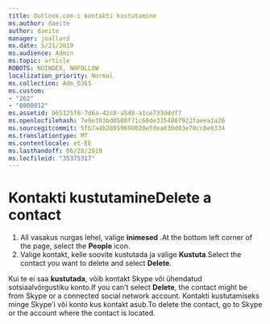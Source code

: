 ```yaml
---
title: Outlook.com-i kontakti kustutamine
ms.author: daeite
author: daeite
manager: joallard
ms.date: 5/21/2019
ms.audience: Admin
ms.topic: article
ROBOTS: NOINDEX, NOFOLLOW
localization_priority: Normal
ms.collection: Adm_O365
ms.custom:
- "262"
- "8000012"
ms.assetid: b65125f0-7d6a-42c8-a5d8-a1ce733dddf7
ms.openlocfilehash: 7e9e303bd0508f71c68de3354807922faeea1a26
ms.sourcegitcommit: 5fb7a4b28859690020efdea630d03e70cc0e6334
ms.translationtype: MT
ms.contentlocale: et-EE
ms.lasthandoff: 06/28/2019
ms.locfileid: "35375317"
---
```

# <a name="delete-a-contact"></a><span data-ttu-id="115ba-102">Kontakti kustutamine</span><span class="sxs-lookup"><span data-stu-id="115ba-102">Delete a contact</span></span>

1. <span data-ttu-id="115ba-103">All vasakus nurgas lehel, valige **inimesed** .</span><span class="sxs-lookup"><span data-stu-id="115ba-103">At the bottom left corner of the page, select the **People** icon.</span></span>
2. <span data-ttu-id="115ba-104">Valige kontakt, kelle soovite kustutada ja valige **Kustuta**.</span><span class="sxs-lookup"><span data-stu-id="115ba-104">Select the contact you want to delete and select **Delete**.</span></span>

<span data-ttu-id="115ba-105">Kui te ei saa **kustutada**, võib kontakt Skype või ühendatud sotsiaalvõrgustiku konto.</span><span class="sxs-lookup"><span data-stu-id="115ba-105">If you can't select **Delete**, the contact might be from Skype or a connected social network account.</span></span> <span data-ttu-id="115ba-106">Kontakti kustutamiseks minge Skype'i või konto kus kontakt asub.</span><span class="sxs-lookup"><span data-stu-id="115ba-106">To delete the contact, go to Skype or the account where the contact is located.</span></span>